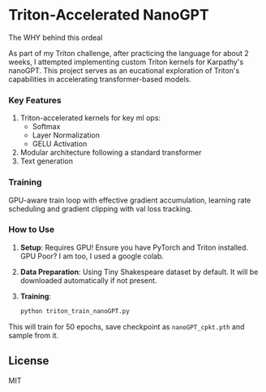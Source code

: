 # Triton-Accelerated NanoGPT

The WHY behind this ordeal

As part of my Triton challenge, after practicing the language for about 2 weeks, I attempted implementing custom Triton kernels for Karpathy's nanoGPT. This project serves as an eucational exploration of Triton's capabilities in accelerating transformer-based models.

### Key Features

1. Triton-accelerated kernels for key ml ops:
   - Softmax
   - Layer Normalization
   - GELU Activation
2. Modular architecture following a standard transformer
3. Text generation

### Training

GPU-aware train loop with effective gradient accumulation, learning rate scheduling and gradient clipping with val loss tracking.


### How to Use

1. **Setup**: Requires GPU! Ensure you have PyTorch and Triton installed. GPU Poor? I am too, I used a google colab.

2. **Data Preparation**: Using Tiny Shakespeare dataset by default. It will be downloaded automatically if not present.

3. **Training**: 
   ```python
   python triton_train_nanoGPT.py
   ```
This will train for 50 epochs, save checkpoint as `nanoGPT_cpkt.pth` and sample from it.
## License

MIT
